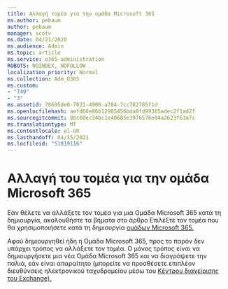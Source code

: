 ```yaml
---
title: Αλλαγή τομέα για την ομάδα Microsoft 365
ms.author: pebaum
author: pebaum
manager: scotv
ms.date: 04/21/2020
ms.audience: Admin
ms.topic: article
ms.service: o365-administration
ROBOTS: NOINDEX, NOFOLLOW
localization_priority: Normal
ms.collection: Adm_O365
ms.custom:
- "749"
- "3"
ms.assetid: 78695de0-7021-4900-a784-7cc782785f1d
ms.openlocfilehash: aefd66e86b12985456bda8fd99365adec2f1ad2f
ms.sourcegitcommit: 8bc60ec34bc1e40685e3976576e04a2623f63a7c
ms.translationtype: MT
ms.contentlocale: el-GR
ms.lasthandoff: 04/15/2021
ms.locfileid: "51819116"
---
```

# <a name="change-the-domain-for-microsoft-365-group"></a>Αλλαγή του τομέα για την ομάδα Microsoft 365

Εάν θέλετε να αλλάξετε τον τομέα για μια Ομάδα Microsoft 365 κατά τη δημιουργία, ακολουθήστε τα βήματα στο άρθρο Επιλέξτε τον τομέα που θα χρησιμοποιήσετε κατά τη δημιουργία [ομάδων Microsoft 365.](https://docs.microsoft.com/microsoft-365/admin/create-groups/choose-domain-to-create-groups)
  
Αφού δημιουργηθεί ήδη η Ομάδα Microsoft 365, προς το παρόν δεν υπάρχει τρόπος να αλλάξετε τον τομέα. Ο μόνος τρόπος είναι να δημιουργήσετε μια νέα Ομάδα Microsoft 365 και να διαγράψετε την παλιά, εάν είναι απαραίτητο (μπορείτε να προσθέσετε επιπλέον διευθύνσεις ηλεκτρονικού ταχυδρομείου μέσω του [Κέντρου διαχείρισης του Exchange).](https://outlook.office365.com/ecp.aspx)